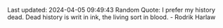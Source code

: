 Last updated: 2024-04-05 09:49:43
Random Quote: I prefer my history dead.  Dead history is writ in ink, the living sort in blood.  -  Rodrik Harlaw